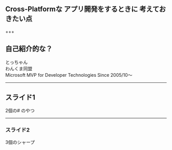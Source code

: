 ## Cross-Platformな アプリ開発をするときに 考えておきたい点

+++

## 自己紹介的な？

とっちゃん  
わんくま同盟  
Microsoft MVP for Developer Technologies Since 2005/10～

---

## スライド1

2個の# のやつ

---

### スライド2

3個のシャープ
